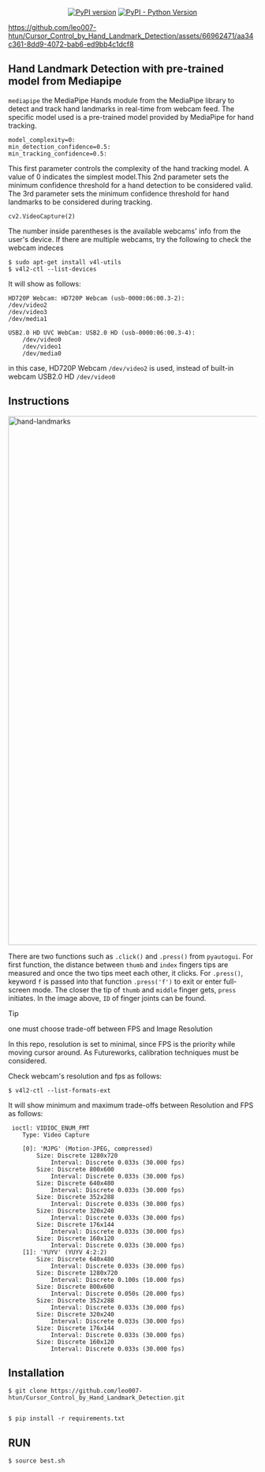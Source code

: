 <div align="center">
    
[![PyPI version](https://img.shields.io/pypi/v/gTTS.svg)](https://pypi.org/project/gTTS/)
[![PyPI - Python Version](https://img.shields.io/badge/Python-%3E%3D%203.9-blue)](https://www.python.org/)

</div>


https://github.com/leo007-htun/Cursor_Control_by_Hand_Landmark_Detection/assets/66962471/aa34c361-8dd9-4072-bab6-ed9bb4c1dcf8

## Hand Landmark Detection with pre-trained model from Mediapipe

``mediapipe`` the MediaPipe Hands module from the MediaPipe library to detect and track hand landmarks in real-time from webcam feed. The specific model used is a pre-trained model provided by MediaPipe for hand tracking.

    model_complexity=0: 
    min_detection_confidence=0.5: 
    min_tracking_confidence=0.5: 
    
This first parameter controls the complexity of the hand tracking model. A value of 0 indicates the simplest model.This 2nd parameter sets the minimum confidence threshold for a hand detection to be considered valid. The 3rd parameter sets the minimum confidence threshold for hand landmarks to be considered during tracking.

    cv2.VideoCapture(2)

The number inside parentheses is the available webcams' info from the user's device.
If there are multiple webcams, try the following to check the webcam indeces

    $ sudo apt-get install v4l-utils
    $ v4l2-ctl --list-devices

It will show as follows:

    HD720P Webcam: HD720P Webcam (usb-0000:06:00.3-2):
	/dev/video2
	/dev/video3
	/dev/media1

    USB2.0 HD UVC WebCam: USB2.0 HD (usb-0000:06:00.3-4):
    	/dev/video0
    	/dev/video1
    	/dev/media0

in this case, HD720P Webcam  ``/dev/video2`` is used, instead of built-in webcam USB2.0 HD ``/dev/video0``

## Instructions

<img width="1073" alt="hand-landmarks" src="https://github.com/leo007-htun/Cursor_Control_by_Hand_Landmark_Detection/assets/66962471/b420286c-adc0-4efc-8b88-3b52fb3d71db">


There are two functions such as ``.click()`` and ``.press()`` from ``pyautogui``. For first function, the distance between ``thumb`` and ``index`` fingers tips are measured and once the two tips meet each other, it clicks. 
For ``.press()``, keyword ``f`` is passed into that function ``.press('f')`` to exit or enter full-screen mode. The closer the tip of ``thumb`` and ``middle`` finger gets, ``press`` initiates. In the image above, ``ID`` of finger joints can be found. 

> [!TIP]
> one must choose trade-off between FPS and Image Resolution

In this repo, resolution is set to minimal, since FPS is the priority while moving cursor around. As Futureworks, calibration techniques must be considered.

Check webcam's resolution and fps as follows:

	$ v4l2-ctl --list-formats-ext
 
 It will show minimum and maximum trade-offs between Resolution and FPS as follows:
 
	 ioctl: VIDIOC_ENUM_FMT
		Type: Video Capture
	
		[0]: 'MJPG' (Motion-JPEG, compressed)
			Size: Discrete 1280x720
				Interval: Discrete 0.033s (30.000 fps)
			Size: Discrete 800x600
				Interval: Discrete 0.033s (30.000 fps)
			Size: Discrete 640x480
				Interval: Discrete 0.033s (30.000 fps)
			Size: Discrete 352x288
				Interval: Discrete 0.033s (30.000 fps)
			Size: Discrete 320x240
				Interval: Discrete 0.033s (30.000 fps)
			Size: Discrete 176x144
				Interval: Discrete 0.033s (30.000 fps)
			Size: Discrete 160x120
				Interval: Discrete 0.033s (30.000 fps)
		[1]: 'YUYV' (YUYV 4:2:2)
			Size: Discrete 640x480
				Interval: Discrete 0.033s (30.000 fps)
			Size: Discrete 1280x720
				Interval: Discrete 0.100s (10.000 fps)
			Size: Discrete 800x600
				Interval: Discrete 0.050s (20.000 fps)
			Size: Discrete 352x288
				Interval: Discrete 0.033s (30.000 fps)
			Size: Discrete 320x240
				Interval: Discrete 0.033s (30.000 fps)
			Size: Discrete 176x144
				Interval: Discrete 0.033s (30.000 fps)
			Size: Discrete 160x120
				Interval: Discrete 0.033s (30.000 fps)


## Installation

    $ git clone https://github.com/leo007-htun/Cursor_Control_by_Hand_Landmark_Detection.git
    

    $ pip install -r requirements.txt

## RUN
    $ source best.sh 



    
